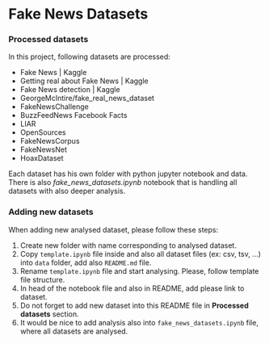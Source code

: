 # Fake News Datasets

### Processed datasets

In this project, following datasets are processed:
* Fake News | Kaggle
* Getting real about Fake News | Kaggle
* Fake News detection | Kaggle
* GeorgeMcIntire/fake_real_news_dataset
* FakeNewsChallenge
* BuzzFeedNews Facebook Facts
* LIAR
* OpenSources
* FakeNewsCorpus
* FakeNewsNet
* HoaxDataset

Each dataset has his own folder with python jupyter notebook and data. There is also *fake_news_datasets.ipynb* notebook that is handling all datasets with also deeper analysis.

### Adding new datasets

When adding new analysed dataset, please follow these steps:

1. Create new folder with name corresponding to analysed dataset.
1. Copy `template.ipynb` file inside and also all dataset files (ex: csv, tsv, ...) into `data` folder, add also `README.md` file.
1. Rename `template.ipynb` file and start analysing. Please, follow template file structure.
1. In head of the notebook file and also in README, add please link to dataset.
1. Do not forget to add new dataset into this README file in **Processed datasets** section.
1. It would be nice to add analysis also into `fake_news_datasets.ipynb` file, where all datasets are analysed.

